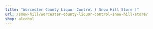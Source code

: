 ```yaml
---
title: "Worcester County Liquor Control ( Snow Hill Store )"
url: /snow-hill/worcester-county-liquor-control-snow-hill-store/
shop: alcohol
---
```

